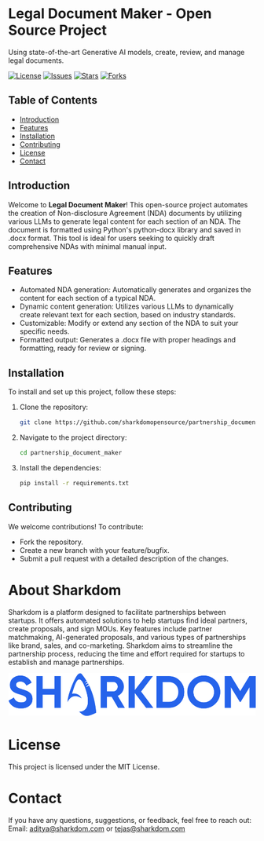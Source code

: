 # Legal Document Maker - Open Source Project
Using state-of-the-art Generative AI models, create, review, and manage legal documents. 

[![License](https://img.shields.io/github/license/sharkdomopensource/legal_document_maker)](LICENSE)
[![Issues](https://img.shields.io/github/issues/sharkdomopensource/legal_document_maker)](https://github.com/sharkdomopensource/legal_document_maker/issues)
[![Stars](https://img.shields.io/github/stars/sharkdomopensource/legal_document_maker)](https://github.com/sharkdomopensource/legal_document_maker/stargazers)
[![Forks](https://img.shields.io/github/forks/sharkdomopensource/legal_document_maker)](https://github.com/sharkdomopensource/legal_document_maker/network/members)

## Table of Contents

- [Introduction](#introduction)
- [Features](#features)
- [Installation](#installation)
- [Contributing](#contributing)
- [License](#license)
- [Contact](#contact)

## Introduction

Welcome to **Legal Document Maker**! This open-source project automates the creation of Non-disclosure Agreement (NDA) documents by utilizing various LLMs to generate legal content for each section of an NDA. The document is formatted using Python's python-docx library and saved in .docx format. This tool is ideal for users seeking to quickly draft comprehensive NDAs with minimal manual input.

## Features
- Automated NDA generation: Automatically generates and organizes the content for each section of a typical NDA.
- Dynamic content generation: Utilizes various LLMs to dynamically create relevant text for each section, based on industry standards.
- Customizable: Modify or extend any section of the NDA to suit your specific needs.
- Formatted output: Generates a .docx file with proper headings and formatting, ready for review or signing.


## Installation

To install and set up this project, follow these steps:

1. Clone the repository:
    ```sh
    git clone https://github.com/sharkdomopensource/partnership_document_maker
    ```
2. Navigate to the project directory:
    ```sh
    cd partnership_document_maker
    ```
3. Install the dependencies:
    ```sh
    pip install -r requirements.txt
    ```
    
## Contributing
We welcome contributions! To contribute:
- Fork the repository.
- Create a new branch with your feature/bugfix.
- Submit a pull request with a detailed description of the changes.


# About Sharkdom
Sharkdom is a platform designed to facilitate partnerships between startups. It offers automated solutions to help startups find ideal partners, create proposals, and sign MOUs. Key features include partner matchmaking, AI-generated proposals, and various types of partnerships like brand, sales, and co-marketing. Sharkdom aims to streamline the partnership process, reducing the time and effort required for startups to establish and manage partnerships.
<div align="center">
  
<img src="full-logo.ead0e140.svg" alt="App Logo Image" width="750">
</div>


# License
This project is licensed under the MIT License.

# Contact
If you have any questions, suggestions, or feedback, feel free to reach out:
Email: aditya@sharkdom.com or tejas@sharkdom.com

